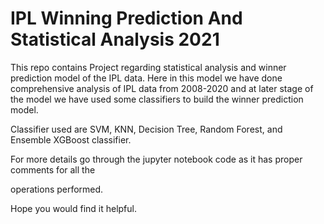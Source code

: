 # IPL Winning Prediction And Statistical Analysis 2021

This repo contains Project regarding statistical analysis and winner prediction model of the IPL data. Here in this model we have done comprehensive analysis of IPL data from 2008-2020 and at later stage of the model we have used some classifiers to build the winner prediction model.

Classifier used are SVM, KNN, Decision Tree, Random Forest, and Ensemble XGBoost classifier.

For more details go through the jupyter notebook code as it has proper comments for all the 

operations performed.



Hope you would find it helpful.
